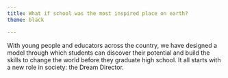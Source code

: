 ```yaml
---
title: What if school was the most inspired place on earth?
theme: black

---
```

With young people and educators across the country, we have designed a model through which students can discover their potential and build the skills to change the world before they graduate high school. It all starts with a new role in society: the Dream Director. 
